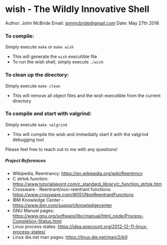 # wish - The Wildly Innovative Shell
Author: John McBride
Email: jpmmcbride@gmail.com
Date: May 27th 2018

### To compile:
Simply execute `make` or `make wish`
* This will generate the `wish` executible file
* To run the wish shell, simply execute `./wish`

### To clean up the directory:
Simply execute `make clean`
* This will remove all object files and the wish executible from the current directory

### To compile and start with valgrind:
Simply execute `make valgrind`
* This will compile the wish and immediatly start it with the valgrind debugging tool

Please feel free to reach out to me with any questions!

##### Project References
* Wikipedia, Reentrancy: https://en.wikipedia.org/wiki/Reentrncy
* C strtok function: https://www.tutorialspoint.com/c_standard_library/c_function_strtok.htm
* Crossware - Reentrant/non-reentrant functions: https://www.crossware.com/i8051/NonReentrantFunctions
* IBM Knowledge Center - https://www.ibm.com/support/knowledgecenter
* GNU Manuel pages: https://www.gnu.org/software/libc/manual/html_node/Process-Completion-Status.html
* Linux process states: https://idea.popcount.org/2012-12-11-linux-process-states/
* Linux die.net man pages: https://linux.die.net/man/2/kill

